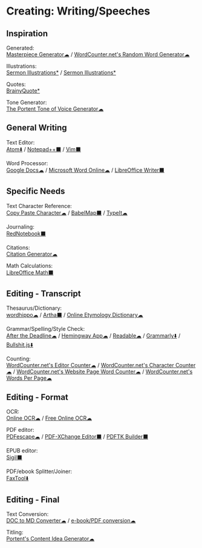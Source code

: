 # Creating: Writing/Speeches

## Inspiration

Generated:  
	[Masterpiece Generator☁](https://www.plot-generator.org.uk/) / 
	[WordCounter.net's Random Word Generator☁](https://wordcounter.net/random-word-generator)

Illustrations:  
	[Sermon Illustrations*](http://www.moreillustrations.com/) / 
	[Sermon Illustrations*](http://www.sermonillustrations.com/)	

Quotes:  
	[BrainyQuote*](https://www.brainyquote.com/)

Tone Generator:  
	[The Portent Tone of Voice Generator☁](https://www.portent.com/tools/tone-of-voice-generator)

## General Writing

Text Editor:  
	[Atom⬇️](https://atom.io/) / 
	[Notepad++⬛](https://notepad-plus-plus.org/) / 
	[Vim⬛](https://www.vim.org/)
  
Word Processor:  
	[Google Docs☁](https://docs.google.com) / 
	[Microsoft Word Online☁](https://office.live.com/start/Word.aspx) / 
	[LibreOffice Writer⬛](https://www.libreoffice.org/)

## Specific Needs

Text Character Reference:  
	[Copy Paste Character☁](https://www.copypastecharacter.com/) / 
	[BabelMap⬛](http://www.babelstone.co.uk/Software/BabelMap.html) / 
	[TypeIt☁](https://www.typeit.org/)

Journaling:  
	[RedNotebook⬛](https://rednotebook.sourceforge.io/)

Citations:  
	[Citation Generator☁](https://www.citationgenerator.com/)

Math Calculations:  
	[LibreOffice Math⬛](https://www.libreoffice.org/discover/math/)

## Editing - Transcript

Thesaurus/Dictionary:  
	[wordhippo☁](https://www.wordhippo.com/) / 
	[Artha⬛](http://artha.sourceforge.net/) / 
	[Online Etymology Dictionary☁](https://www.etymonline.com/)
  
Grammar/Spelling/Style Check:  
	[After the Deadline☁](https://www.polishmywriting.com/) / 
	[Hemingway App☁](http://www.hemingwayapp.com/) / 
	[Readable☁](https://app.readable.com/text/?demo) / 
	[Grammarly⬇️](https://app.grammarly.com/) / 
	[Bullshit.js⬇️](https://mourner.github.io/bullshit.js/)

Counting:  
	[WordCounter.net's Editor Counter☁](https://wordcounter.net/edit-counter) / 
	[WordCounter.net's Character Counter☁](https://wordcounter.net/character-count) / 
	[WordCounter.net's Website Page Word Counter☁](https://wordcounter.net/website-word-count) / 
	[WordCounter.net's Words Per Page☁](https://wordcounter.net/words-per-page)

## Editing - Format

OCR:  
	[Online OCR☁](https://www.onlineocr.net/) / 
	[Free Online OCR☁](https://www.newocr.com/)

PDF editor:  
	[PDFescape☁](https://www.pdfescape.com/windows/) / 
	[PDF-XChange Editor⬛](https://pdf-xchange.eu/pdf-xchange-editor/index.htm) / 
	[PDFTK Builder⬛](http://www.angusj.com/pdftkb/)

EPUB editor:  
	[Sigil⬛](https://sigil-ebook.com/)

PDF/ebook Splitter/Joiner:  
	[FaxTool⬇️](https://sector-seven.com/software/faxtool)

## Editing - Final

Text Conversion:  
	[DOC to MD Converter☁](https://word2md.com/) / 
	[e-book/PDF conversion☁](https://www.epubconverter.com/)

Titling:  
	[Portent's Content Idea Generator☁](https://www.portent.com/tools/title-maker/)
